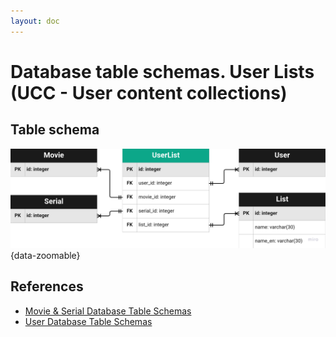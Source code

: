 ```yaml
---
layout: doc
---
```


# Database table schemas. User Lists (UCC - User content collections)

## Table schema

![user-lists model](/assets/img/backend/db/user-lists.png){data-zoomable}

## References

- [Movie & Serial Database Table Schemas](/backend/database/content)
- [User Database Table Schemas](/backend/database/auth)
